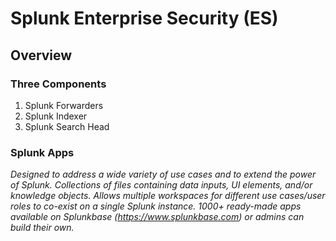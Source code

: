 
# Splunk Enterprise Security (ES)

Overview
---------

### Three Components

1. Splunk Forwarders
2. Splunk Indexer
3. Splunk Search Head

### Splunk Apps

*Designed to address a wide variety of use cases and to extend the power of Splunk. Collections of files containing data inputs, UI elements, and/or knowledge objects. Allows multiple workspaces for different use cases/user roles to co-exist on a single Splunk instance. 1000+ ready-made apps available on Splunkbase (https://www.splunkbase.com) or admins can build their own.*
